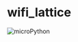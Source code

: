 # wifi_lattice

![microPython](https://user-images.githubusercontent.com/13630510/68526928-5f6b8300-02e1-11ea-84eb-347624489314.png)
